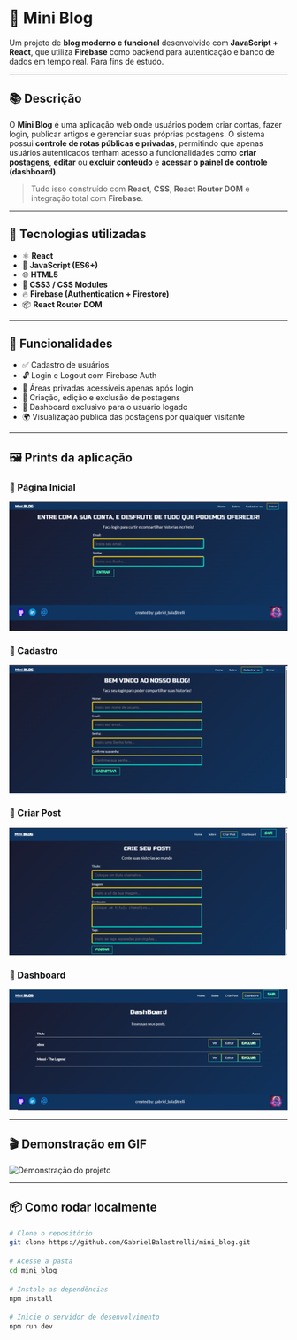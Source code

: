 # 📝 Mini Blog

Um projeto de **blog moderno e funcional** desenvolvido com **JavaScript + React**, que utiliza **Firebase** como backend para autenticação e banco de dados em tempo real. Para fins de estudo.

---

## 📚 Descrição

O **Mini Blog** é uma aplicação web onde usuários podem criar contas, fazer login, publicar artigos e gerenciar suas próprias postagens. O sistema possui **controle de rotas públicas e privadas**, permitindo que apenas usuários autenticados tenham acesso a funcionalidades como **criar postagens**, **editar** ou **excluir conteúdo** e **acessar o painel de controle (dashboard)**.

> Tudo isso construído com **React**, **CSS**, **React Router DOM** e integração total com **Firebase**.

---

## 🚀 Tecnologias utilizadas

- ⚛️ **React**
- 🧠 **JavaScript (ES6+)**
- 🌐 **HTML5**
- 🎨 **CSS3 / CSS Modules**
- 🔥 **Firebase (Authentication + Firestore)**
- 📦 **React Router DOM**

---

## 🔐 Funcionalidades

- ✅ Cadastro de usuários
- 🔓 Login e Logout com Firebase Auth
- 🔐 Áreas privadas acessíveis apenas após login
- 📝 Criação, edição e exclusão de postagens
- 📂 Dashboard exclusivo para o usuário logado
- 🌍 Visualização pública das postagens por qualquer visitante

---

## 🖼️ Prints da aplicação

### 🔹 Página Inicial
![Página Inicial](./assets_readme/login.PNG)

### 🔹 Cadastro
![Cadastro](./assets_readme/register.PNG)

### 🔹 Criar Post
![Criar Post](./assets_readme/createPost.PNG)

### 🔹 Dashboard
![Dashboard](./assets_readme/dashboard.png)

---

## 🎬 Demonstração em GIF

![Demonstração do projeto](./assets_readme/gif1.gif)

---

## 📦 Como rodar localmente

```bash
# Clone o repositório
git clone https://github.com/GabrielBalastrelli/mini_blog.git

# Acesse a pasta
cd mini_blog

# Instale as dependências
npm install

# Inicie o servidor de desenvolvimento
npm run dev

